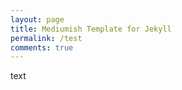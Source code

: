 ```yaml
---
layout: page
title: Mediumish Template for Jekyll
permalink: /test
comments: true
---
```


<div class="row justify-content-between">
<div class="col-md-8 pr-5">
<p>text<p>
</div>
</div>